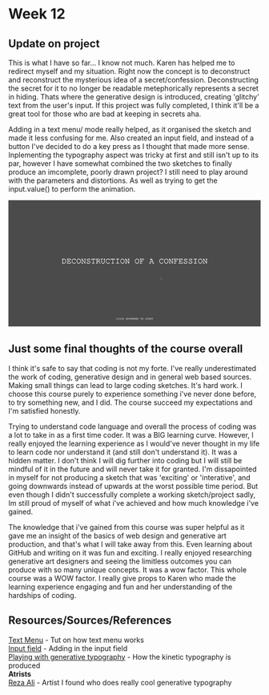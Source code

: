 # Week 12 <br> 
## Update on project <br> 
This is what I have so far... I know not much. Karen has helped me to redirect myself and my situation. Right now the concept is to deconstruct and reconstruct the mysterious idea of a secret/confession. Deconstructing the secret for it to no longer be readable metephorically represents a secret in hiding. Thats where the generative design is introduced, creating 'glitchy' text from the user's input. If this project was fully completed, I think it'll be a great tool for those who are bad at keeping in secrets aha. <br> 

Adding in a text menu/ mode really helped, as it organised the sketch and made it less confusing for me. Also created an input field, and instead of a button I've decided to do a key press as I thought that made more sense. Inplementing the typography aspect was tricky at first and still isn't up to its par, however I have somewhat combined the two sketches to finally produce an imcomplete, poorly drawn project? I still need to play around with the parameters and distortions. As well as trying to get the input.value() to perform the animation. <br> 

![](https://github.com/ChantelLai/Slave-to-the-Algorithm/blob/master/Week12/DeconstructionConfession.gif) <br> 

## Just some final thoughts of the course overall <br>
I think it's safe to say that coding is not my forte. I've really underestimated the work of coding, generative design and in general web based sources. Making small things can lead to large coding sketches. It's hard work. I choose this course purely to experience something i've never done before, to try something new, and I did. The course succeed my expectations and I'm satisfied honestly. <br> 

Trying to understand code language and overall the process of coding was a lot to take in as a first time coder. It was a BIG learning curve. However, I really enjoyed the learning experience as I would've never thought in my life to learn code nor understand it (and still don't understand it). It was a hidden matter. I don't think I will dig further into coding but I will still be mindful of it in the future and will never take it for granted. I'm dissapointed in myself for not producing a sketch that was 'exciting' or 'interative', and going downwards instead of upwards at the worst possible time period. But even though I didn't successfully complete a working sketch/project sadly, Im still proud of myself of what i've achieved and how much knowledge i've gained. <br>

The knowledge that i've gained from this course was super helpful as it gave me an insight of the basics of web design and generative art production, and that's what I will take away from this. Even learning about GitHub and writing on it was fun and exciting. I really enjoyed researching generative art designers and seeing the limitless outcomes you can produce with so many unique concepts. It was a wow factor. This whole course was a WOW factor. I really give props to Karen who made the learning experience engaging and fun and her understanding of the hardships of coding. 

## Resources/Sources/References<br>
[Text Menu](https://www.youtube.com/watch?v=TgHhEzKlLb4) - Tut on how text menu works<br>
[Input field](https://p5js.org/examples/dom-input-and-button.html) - Adding in the input field <br>
[Playing with generative typography](https://madebypi.co.uk/blog/playing-about-with-generative-typography/) - How the kinetic typography is produced <br>
__Atrists__<br>
[Reza Ali](https://www.syedrezaali.com/generative-typography-experiments/) - Artist I found who does really cool generative typography <br>

